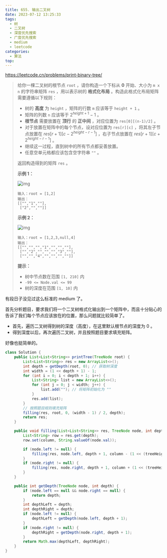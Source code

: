 ```yaml
---
title: 655. 输出二叉树
date: 2023-07-12 13:25:33
tags:
  - 树
  - 二叉树
  - 深度优先搜索
  - 广度优先搜索
  - medium
  - leetcode
categories:
  - 算法
top:
---
```


https://leetcode.cn/problems/print-binary-tree/

<!-- more -->

> 给你一棵二叉树的根节点 `root` ，请你构造一个下标从 **0** 开始、大小为 `m x n` 的字符串矩阵 `res` ，用以表示树的 **格式化布局** 。构造此格式化布局矩阵需要遵循以下规则：
>
> - 树的 **高度** 为 `height` ，矩阵的行数 `m` 应该等于 `height + 1` 。
> - 矩阵的列数 `n` 应该等于 $2 ^ {height+1} - 1$ 。
> - **根节点** 需要放置在 **顶行** 的 **正中间** ，对应位置为 `res[0][(n-1)/2]` 。
> - 对于放置在矩阵中的每个节点，设对应位置为 `res[r][c]` ，将其左子节点放置在 $res[r+1][c-2^{height-r-1}]$ ，右子节点放置在 $res[r+1][c+2^{height-r-1}]$ 。
> - 继续这一过程，直到树中的所有节点都妥善放置。
> - 任意空单元格都应该包含空字符串 `""` 。
>
> 返回构造得到的矩阵 `res` 。
>
>  
>
>  
>
> **示例 1：**
>
> ![img](https://images.orkva.com/images/2023/07/12/print1-tree.jpg)
>
> ```
> 输入：root = [1,2]
> 输出：
> [["","1",""],
>  ["2","",""]]
> ```
>
> **示例 2：**
>
> ![img](https://images.orkva.com/images/2023/07/12/print2-tree.jpg)
>
> ```
> 输入：root = [1,2,3,null,4]
> 输出：
> [["","","","1","","",""],
>  ["","2","","","","3",""],
>  ["","","4","","","",""]]
> ```
>
>  
>
> **提示：**
>
> - 树中节点数在范围 `[1, 210]` 内
> - `-99 <= Node.val <= 99`
> - 树的深度在范围 `[1, 10]` 内

有段日子没见过这么标准的 medium 了。

首先分析题目，要求我们将一个二叉树格式化输出到一个矩阵中，而且十分贴心的告诉了我们每个节点应该放在的位置，那么问题就比较简单了。

* 首先，遍历二叉树得到树的深度（高度），在这里默认根节点的深度为 0 。
* 得到深度以后，再次遍历二叉树，并且按照题目要求填充矩阵。

好像也挺简单的。

```java
class Solution {
    public List<List<String>> printTree(TreeNode root) {
        List<List<String>> res = new ArrayList<>();
        int depth = getDepth(root, 0); // 获取树深度
        int width = (1 << depth + 1) - 1;
        for (int i = 0; i < depth + 1; i++) {
            List<String> list = new ArrayList<>();
            for (int j = 0; j < width; j++) {
                list.add(""); // 将矩阵初始化为 ""
            }
            res.add(list);
        }
        // 按照题目规则填充矩阵
        filling(res, root, 0, (width - 1) / 2, depth);
        return res;
    }

    public void filling(List<List<String>> res, TreeNode node, int depth, int column, int treeHeight) {
        List<String> row = res.get(depth);
        row.set(column, String.valueOf(node.val));

        if (node.left != null) {
            filling(res, node.left, depth + 1, column - (1 << (treeHeight - depth - 1)), treeHeight);
        }
        if (node.right != null) {
            filling(res, node.right, depth + 1, column + (1 << (treeHeight - depth - 1)), treeHeight);
        }
    }

    public int getDepth(TreeNode node, int depth) {
        if (node.left == null && node.right == null) {
            return depth;
        }
        int depthLeft = depth;
        int depthRight = depth;
        if (node.left != null) {
            depthLeft = getDepth(node.left, depth + 1);
        }
        if (node.right != null) {
            depthRight = getDepth(node.right, depth + 1);
        }
        return Math.max(depthLeft, depthRight);
    }
}
```


